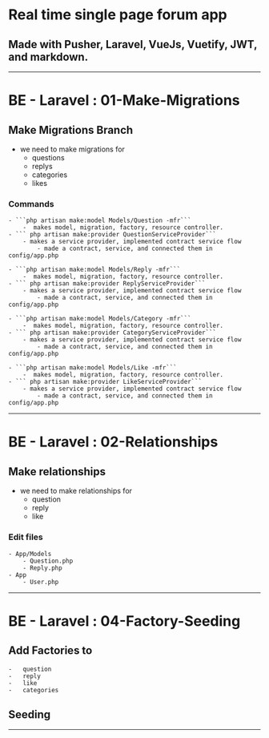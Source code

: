 # Real time single page forum app

## Made with Pusher, Laravel, VueJs, Vuetify, JWT, and markdown.

---

# BE - Laravel : 01-Make-Migrations

## Make Migrations Branch

-   we need to make migrations for
    -   questions
    -   replys
    -   categories
    -   likes

### Commands

    - ```php artisan make:model Models/Question -mfr```
        -  makes model, migration, factory, resource controller.
    - ``` php artisan make:provider QuestionServiceProvider```
        - makes a service provider, implemented contract service flow
            - made a contract, service, and connected them in config/app.php

    - ```php artisan make:model Models/Reply -mfr```
        -  makes model, migration, factory, resource controller.
    - ``` php artisan make:provider ReplyServiceProvider```
        - makes a service provider, implemented contract service flow
            - made a contract, service, and connected them in config/app.php

    - ```php artisan make:model Models/Category -mfr```
        -  makes model, migration, factory, resource controller.
    - ``` php artisan make:provider CategoryServiceProvider```
        - makes a service provider, implemented contract service flow
            - made a contract, service, and connected them in config/app.php

    - ```php artisan make:model Models/Like -mfr```
        -  makes model, migration, factory, resource controller.
    - ``` php artisan make:provider LikeServiceProvider```
        - makes a service provider, implemented contract service flow
            - made a contract, service, and connected them in config/app.php

---

# BE - Laravel : 02-Relationships

## Make relationships

-   we need to make relationships for
    -   question
    -   reply
    -   like

### Edit files

    - App/Models
        - Question.php
        - Reply.php
    - App
        - User.php

---

# BE - Laravel : 04-Factory-Seeding

## Add Factories to

    -   question
    -   reply
    -   like
    -   categories

## Seeding

---
